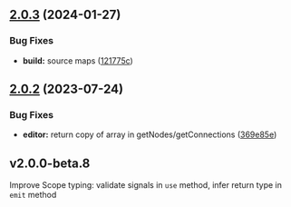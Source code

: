 ## [2.0.3](https://github.com/retejs/rete/compare/v2.0.2...v2.0.3) (2024-01-27)


### Bug Fixes

* **build:** source maps ([121775c](https://github.com/retejs/rete/commit/121775c90aac1db449b30284ba996eed1da1a03c))

## [2.0.2](https://github.com/retejs/rete/compare/v2.0.1...v2.0.2) (2023-07-24)


### Bug Fixes

* **editor:** return copy of array in getNodes/getConnections ([369e85e](https://github.com/retejs/rete/commit/369e85e5d661cca5e9de86326c2245c0e2f38d5b))

## v2.0.0-beta.8

Improve Scope typing: validate signals in `use` method, infer return type in `emit` method
